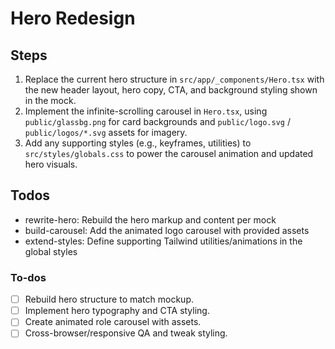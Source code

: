 <!-- 0491b93b-1fcd-4d94-9370-9f466f2e35fb 950f5f0b-0ae7-4bdb-a723-1dd88ca19ea4 -->
# Hero Redesign

## Steps

1. Replace the current hero structure in `src/app/_components/Hero.tsx` with the new header layout, hero copy, CTA, and background styling shown in the mock.
2. Implement the infinite-scrolling carousel in `Hero.tsx`, using `public/glassbg.png` for card backgrounds and `public/logo.svg` / `public/logos/*.svg` assets for imagery.
3. Add any supporting styles (e.g., keyframes, utilities) to `src/styles/globals.css` to power the carousel animation and updated hero visuals.

## Todos

- rewrite-hero: Rebuild the hero markup and content per mock
- build-carousel: Add the animated logo carousel with provided assets
- extend-styles: Define supporting Tailwind utilities/animations in the global styles

### To-dos

- [ ] Rebuild hero structure to match mockup.
- [ ] Implement hero typography and CTA styling.
- [ ] Create animated role carousel with assets.
- [ ] Cross-browser/responsive QA and tweak styling.
